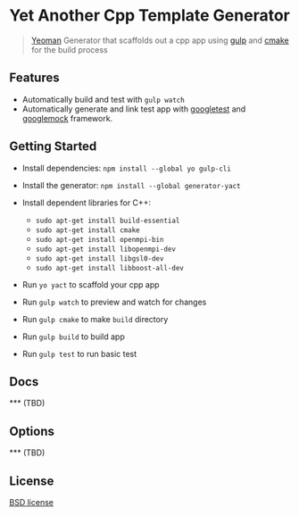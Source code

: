 # Yet Another Cpp Template Generator

>[Yeoman](http://yeoman.io) Generator that scaffolds out a cpp app using [gulp](http://gulpjs.com/) and [cmake](https://cmake.org/) for the build process

## Features

* Automatically build and test with `gulp watch`
* Automatically generate and link test app with [googletest](https://github.com/google/googletest) and [googlemock](https://github.com/google/googlemock) framework.

## Getting Started

- Install dependencies: `npm install --global yo gulp-cli`
- Install the generator: `npm install --global generator-yact`
- Install dependent libraries for C++: 
    * `sudo apt-get install build-essential` 
    * `sudo apt-get install cmake` 
    * `sudo apt-get install openmpi-bin` 
    * `sudo apt-get install libopenmpi-dev` 
    * `sudo apt-get install libgsl0-dev`
    * `sudo apt-get install libboost-all-dev` 
    
- Run `yo yact` to scaffold your cpp app
- Run `gulp watch` to preview and watch for changes
- Run `gulp cmake` to make `build` directory
- Run `gulp build` to build app
- Run `gulp test` to run basic test

## Docs

*** (TBD)

## Options

*** (TBD)

## License

[BSD license](http://opensource.org/licenses/bsd-license.php)